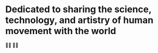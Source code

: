 # Dedicated to sharing the science, technology, and artistry of human movement with the world 

🤸‍♀️ 🕺💃
